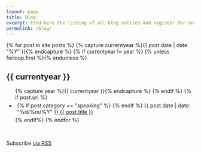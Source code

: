 ```yaml
---
layout: page
title: Blog
excerpt: Find here the listing of all blog entries and register for notifications on future updates
permalink: /blog/
---
```


<div>
{% for post in site.posts %}
  {% capture currentyear %}{{ post.date | date: "%Y" }}{% endcapture %}
  {% if currentyear != year %}
    {% unless forloop.first %}</ul>{% endunless %}
    <h2>{{ currentyear }}</h2>
    <ul class="no-list">
    {% capture year %}{{ currentyear }}{% endcapture %}
  {% endif %}
  {% if post.url %}<li style="padding:5px;">{% if post.category == "speaking" %}<i class="fa fa-microphone"></i> {% endif %} <span class="post-meta pull-right">{{ post.date | date: "%d/%m/%Y" }}</span><a href="{{ post.url }}" title="{{post.title}}"> {{ post.title }}</a></li>{% endif%}
{% endfor %}
</ul>
</div><br/>
<p>
Subscribe <a href="{{ "/feed.xml" | prepend: site.baseurl }}">via RSS</a>
</p>

